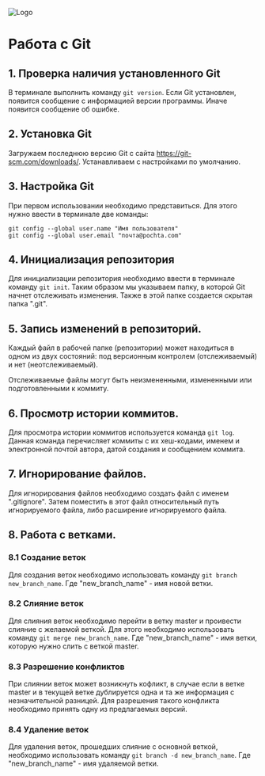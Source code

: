 ![Logo](git_picture.jpg)

# Работа с Git

## 1. Проверка наличия установленного Git
В терминале выполнить команду `git version`.
Если Git установлен, появится сообщение с информацией версии программы. Иначе появится сообщение об ошибке.

## 2. Установка Git
Загружаем последнюю версию Git с сайта https://git-scm.com/downloads/.
Устанавливаем с настройками по умолчанию.

## 3. Настройка Git
При первом использовании необходимо представиться. Для этого нужно ввести в терминале две команды: 
```
git config --global user.name "Имя пользователя"
git config --global user.email "почта@pochta.com"
```
## 4. Инициализация репозитория
Для инициализации репозитория необходимо ввести в терминале команду `git init`. Таким образом мы указываем папку, в которой Git начнет отслеживать изменения. Также в этой папке создается скрытая папка ".git". 

## 5. Запись изменений в репозиторий.

Каждый файл в рабочей папке (репозитории) может находиться в одном из двух состояний: под версионным контролем (отслеживаемый) и нет (неотслеживаемый).

Отслеживаемые файлы могут быть неизмененными, измененными или подготовленными к коммиту. 

## 6. Просмотр истории коммитов.

Для просмотра истории коммитов используется команда `git log`.  Данная команда перечисляет коммиты с их хеш-кодами, именем и электронной почтой автора, датой создания и сообщением коммита.

## 7. Игнорирование файлов.

Для игнорирования файлов необходимо создать файл с именем ".gitignore". Затем поместить в этот файл относительный путь игнорируемого файла, либо расширение игнорируемого файла.

## 8. Работа с ветками.

### 8.1 Создание веток

Для создания веток необходимо использовать команду `git branch new_branch_name`. Где "new_branch_name" - имя новой ветки.

### 8.2 Слияние веток

Для слияния веток необходимо перейти в ветку master и проивести слияние с желаемой веткой. Для этого необходимо использовать команду `git merge new_branch_name`. Где "new_branch_name" - имя ветки, которую нужно слить с веткой master.

### 8.3 Разрешение конфликтов

При слиянии веток может возникнуть кофликт, в случае если в ветке master и в текущей ветке дублируется одна и та же информация с незначительной разницей. Для разрешения такого конфликта необходимо принять одну из предлагаемых версий.  

### 8.4 Удаление веток

Для удаления веток, прошедших слияние с основной веткой, необходимо использовать команду `git branch -d new_branch_name`. Где "new_branch_name" - имя удаляемой ветки.